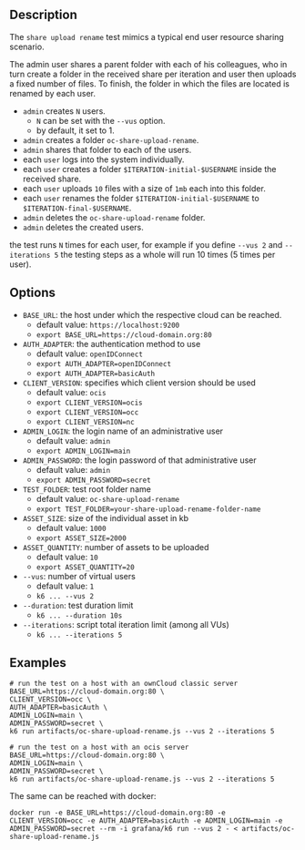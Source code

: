 ## Description
The `share upload rename` test mimics a typical end user resource sharing scenario.

The admin user shares a parent folder with each of his colleagues, who in turn create a folder
in the received share per iteration and user then uploads a fixed number of files.
To finish, the folder in which the files are located is renamed by each user.

* `admin` creates `N` users.
  * `N` can be set with the `--vus` option.
  * by default, it set to 1.
* `admin` creates a folder `oc-share-upload-rename`.
* `admin` shares that folder to each of the users.
* each `user` logs into the system individually.
* each `user` creates a folder `$ITERATION-initial-$USERNAME` inside the received share.
* each `user` uploads `10` files with a size of `1mb` each into this folder.
* each `user` renames the folder `$ITERATION-initial-$USERNAME` to `$ITERATION-final-$USERNAME`.
* `admin` deletes the `oc-share-upload-rename` folder.
* `admin` deletes the created users.

the test runs `N` times for each user, for example if you define `--vus 2` and `--iterations 5`
the testing steps as a whole will run 10 times (5 times per user).

## Options
* `BASE_URL`: the host under which the respective cloud can be reached.
  * default value: `https://localhost:9200`
  * `export BASE_URL=https://cloud-domain.org:80`
* `AUTH_ADAPTER`: the authentication method to use
  * default value: `openIDConnect`
  * `export AUTH_ADAPTER=openIDConnect`
  * `export AUTH_ADAPTER=basicAuth`
* `CLIENT_VERSION`: specifies which client version should be used
  * default value: `ocis`
  * `export CLIENT_VERSION=ocis`
  * `export CLIENT_VERSION=occ`
  * `export CLIENT_VERSION=nc`
* `ADMIN_LOGIN`: the login name of an administrative user
  * default value: `admin`
  * `export ADMIN_LOGIN=main`
* `ADMIN_PASSWORD`: the login password of that administrative user
  * default value: `admin`
  * `export ADMIN_PASSWORD=secret`
* `TEST_FOLDER`: test root folder name
  * default value: `oc-share-upload-rename`
  * `export TEST_FOLDER=your-share-upload-rename-folder-name`
* `ASSET_SIZE`: size of the individual asset in kb
  * default value: `1000`
  * `export ASSET_SIZE=2000`
* `ASSET_QUANTITY`: number of assets to be uploaded
  * default value: `10`
  * `export ASSET_QUANTITY=20`
* `--vus`: number of virtual users
  * default value: `1`
  * `k6 ... --vus 2`
* `--duration`: test duration limit
  * `k6 ... --duration 10s`
* `--iterations`: script total iteration limit (among all VUs)
  * `k6 ... --iterations 5`

## Examples
```shell
# run the test on a host with an ownCloud classic server
BASE_URL=https://cloud-domain.org:80 \
CLIENT_VERSION=occ \
AUTH_ADAPTER=basicAuth \
ADMIN_LOGIN=main \
ADMIN_PASSWORD=secret \
k6 run artifacts/oc-share-upload-rename.js --vus 2 --iterations 5

# run the test on a host with an ocis server
BASE_URL=https://cloud-domain.org:80 \
ADMIN_LOGIN=main \
ADMIN_PASSWORD=secret \
k6 run artifacts/oc-share-upload-rename.js --vus 2 --iterations 5
```

The same can be reached with docker:
```shell
docker run -e BASE_URL=https://cloud-domain.org:80 -e CLIENT_VERSION=occ -e AUTH_ADAPTER=basicAuth -e ADMIN_LOGIN=main -e ADMIN_PASSWORD=secret --rm -i grafana/k6 run --vus 2 - < artifacts/oc-share-upload-rename.js
```
